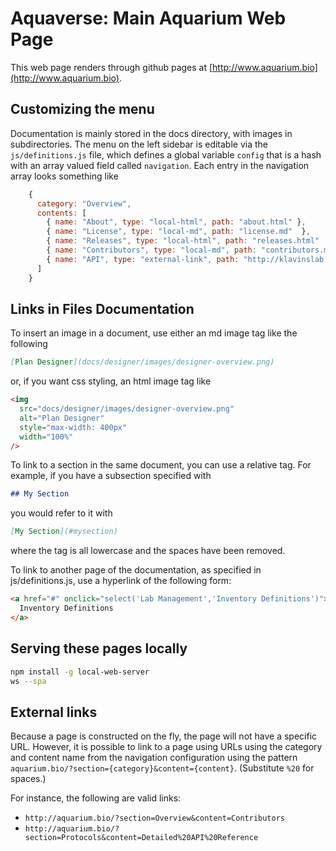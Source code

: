 # Aquaverse: Main Aquarium Web Page

This web page renders through github pages at [http://www.aquarium.bio](http://www.aquarium.bio).

## Customizing the menu

Documentation is mainly stored in the docs directory, with images in subdirectories.
The menu on the left sidebar is editable via the `js/definitions.js` file, which defines
a global variable `config` that is a hash with an array valued field called `navigation`.
Each entry in the navigation array looks something like

```javascript
    {
      category: "Overview",
      contents: [
        { name: "About", type: "local-html", path: "about.html" },
        { name: "License", type: "local-md", path: "license.md"  },
        { name: "Releases", type: "local-html", path: "releases.html"  },
        { name: "Contributors", type: "local-md", path: "contributors.md"  },
        { name: "API", type: "external-link", path: "http://klavinslab.org/aquarium/api/" },
      ]
    }
```

## Links in Files Documentation

To insert an image in a document, use either an md image tag like the following

```markdown
[Plan Designer](docs/designer/images/designer-overview.png)
```

or, if you want css styling, an html image tag like

```html
<img
  src="docs/designer/images/designer-overview.png"
  alt="Plan Designer"
  style="max-width: 400px"
  width="100%"
/>
```

To link to a section in the same document, you can use a relative tag.
For example, if you have a subsection specified with

```markdown
## My Section
```

you would refer to it with

```markdown
[My Section](#mysection)
```

where the tag is all lowercase and the spaces have been removed.

To link to another page of the documentation, as specified in js/definitions.js,
use a hyperlink of the following form:

```html
<a href="#" onclick="select('Lab Management','Inventory Definitions')">
  Inventory Definitions
</a>
```

## Serving these pages locally

```bash
npm install -g local-web-server
ws --spa
```

## External links

Because a page is constructed on the fly, the page will not have a specific URL.
However, it is possible to link to a page using URLs using the category and content name from the navigation configuration using the pattern `aquarium.bio/?section={category}&content={content}`.
(Substitute `%20` for spaces.)

For instance, the following are valid links:

- `http://aquarium.bio/?section=Overview&content=Contributors`
- `http://aquarium.bio/?section=Protocols&content=Detailed%20API%20Reference`
